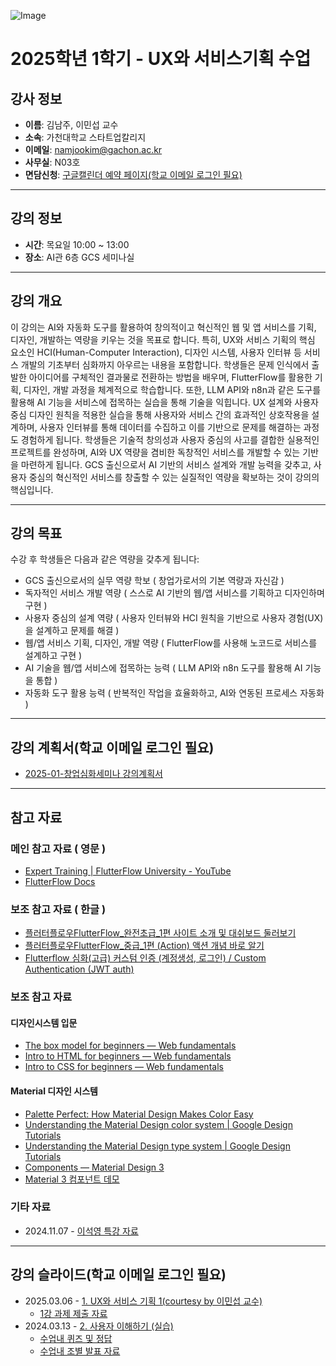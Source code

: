 ![Image](https://github.com/user-attachments/assets/8be1ef8a-87d3-46d6-b914-af968cc0fc2a)

# 2025학년 1학기 - UX와 서비스기획 수업

## 강사 정보
- **이름**: 김남주, 이민섭 교수
- **소속**: 가천대학교 스타트업칼리지
- **이메일**: namjookim@gachon.ac.kr
- **사무실**: N03호
- **면담신청**: [구글캘린더 예약 페이지(학교 이메일 로그인 필요)](https://calendar.app.google/Z4pFaDujwLURBrmt8)

---

## 강의 정보
- **시간**: 목요일 10:00 ~ 13:00
- **장소**: AI관 6층 GCS 세미나실

---

## 강의 개요
이 강의는 AI와 자동화 도구를 활용하여 창의적이고 혁신적인 웹 및 앱 서비스를 기획, 디자인, 개발하는 역량을 키우는 것을 목표로 합니다. 특히, UX와 서비스 기획의 핵심 요소인 HCI(Human-Computer Interaction), 디자인 시스템, 사용자 인터뷰 등 서비스 개발의 기초부터 심화까지 아우르는 내용을 포함합니다. 학생들은 문제 인식에서 출발한 아이디어를 구체적인 결과물로 전환하는 방법을 배우며, FlutterFlow를 활용한 기획, 디자인, 개발 과정을 체계적으로 학습합니다. 또한, LLM API와 n8n과 같은 도구를 활용해 AI 기능을 서비스에 접목하는 실습을 통해 기술을 익힙니다. UX 설계와 사용자 중심 디자인 원칙을 적용한 실습을 통해 사용자와 서비스 간의 효과적인 상호작용을 설계하며, 사용자 인터뷰를 통해 데이터를 수집하고 이를 기반으로 문제를 해결하는 과정도 경험하게 됩니다. 학생들은 기술적 창의성과 사용자 중심의 사고를 결합한 실용적인 프로젝트를 완성하며, AI와 UX 역량을 겸비한 독창적인 서비스를 개발할 수 있는 기반을 마련하게 됩니다. GCS 출신으로서 AI 기반의 서비스 설계와 개발 능력을 갖추고, 사용자 중심의 혁신적인 서비스를 창출할 수 있는 실질적인 역량을 확보하는 것이 강의의 핵심입니다.

---

## 강의 목표
수강 후 학생들은 다음과 같은 역량을 갖추게 됩니다:
- GCS 출신으로서의 실무 역량 학보 ( 창업가로서의 기본 역량과 자신감 )
- 독자적인 서비스 개발 역량 ( 스스로 AI 기반의 웹/앱 서비스를 기획하고 디자인하며 구현 )
- 사용자 중심의 설계 역량 ( 사용자 인터뷰와 HCI 원칙을 기반으로 사용자 경험(UX)을 설계하고 문제를 해결 )
- 웹/앱 서비스 기획, 디자인, 개발 역량 ( FlutterFlow를 사용해 노코드로 서비스를 설계하고 구현 )
- AI 기술을 웹/앱 서비스에 접목하는 능력 ( LLM API와 n8n 도구를 활용해 AI 기능을 통합 )
- 자동화 도구 활용 능력 ( 반복적인 작업을 효율화하고, AI와 연동된 프로세스 자동화 )

---

## 강의 계획서(학교 이메일 로그인 필요)
- [2025-01-창업심화세미나 강의계획서](https://docs.google.com/document/d/1e0Ass6cTcOVyp7eoGaojb-sG64i2RzzuRHBfH4csgF0/edit?tab=t.0#heading=h.re8rg3bx3ta7)

---

## 참고 자료

### 메인 참고 자료 ( 영문 )
- [Expert Training | FlutterFlow University - YouTube](https://www.youtube.com/playlist?list=PLsUp7t2vRqx9UE13G8Xod8F-m248iR0E3)
- [FlutterFlow Docs](https://docs.flutterflow.io/)

### 보조 참고 자료 ( 한글 ) 
- [플러터플로우FlutterFlow_완전초급_1편 사이트 소개 및 대쉬보드 둘러보기](https://www.youtube.com/watch?v=s4R7ZkBq850&list=PLTmUI8HoTmE5GttPdWT2Yu_jwGhYtkdw3)
- [플러터플로우FlutterFlow_중급_1편 (Action) 액션 개념 바로 알기](https://www.youtube.com/watch?v=sVpOWrqu5lQ&list=PLTmUI8HoTmE7IWCrdFiSVzMUQ0_QpQMwL)
- [Flutterflow 심화(고급) 커스텀 인증 (계정생성, 로그인) / Custom Authentication (JWT auth)](https://www.youtube.com/watch?v=FiSOmThjwSo&list=PLTmUI8HoTmE7xvQhFXi1z3uW6pTIQqVL8)

### 보조 참고 자료

#### 디자인시스템 입문
- [The box model for beginners — Web fundamentals](https://www.youtube.com/watch?v=PcFXt8o7uGg)
- [Intro to HTML for beginners — Web fundamentals](https://www.youtube.com/watch?v=EFHoH15i4Zg)
- [Intro to CSS for beginners — Web fundamentals](https://www.youtube.com/watch?v=De2unauLBks)

#### Material 디자인 시스템
- [Palette Perfect: How Material Design Makes Color Easy](https://www.youtube.com/watch?v=xYkz0Ueg0L4&list=PLJ21zHI2TNh9hcG0FFb4GVnHhTLGYtkfo)
- [Understanding the Material Design color system | Google Design Tutorials](https://www.youtube.com/watch?v=TB3L1LbC4zw&t=2s)
- [Understanding the Material Design type system | Google Design Tutorials](https://www.youtube.com/watch?v=AUXKtt6bizw)
- [Components — Material Design 3](https://m3.material.io/components)
- [Material 3 컴포넌트 데모](https://flutter.github.io/samples/web/material_3_demo/)

### 기타 자료
- 2024.11.07 - [이석영 특강 자료](https://drive.google.com/file/d/1GPpXfTTUHaV9f34464aQCQLMafQlFwlJ/view?usp=drive_link)

---

## 강의 슬라이드(학교 이메일 로그인 필요)
- 2025.03.06 - [1. UX와 서비스 기획 1(courtesy by 이민섭 교수)](https://docs.google.com/presentation/d/1EPuq7cjj21uD-86jF0g6COa9Zxfyfi-V7iVAliXS4Dc/edit#slide=id.p)
  - [1강 과제 제출 자료]()
- 2024.03.13 - [2. 사용자 이해하기 (실습) ](https://docs.google.com/presentation/d/1IW3oRmw-ooX7OExOnto1BBKa9A-h5_rS2UGYPhFW75U/edit#slide=id.g3178d7ca9b3_0_2)
  - [수업내 퀴즈 및 정답](https://drive.google.com/file/d/1dremsJ9OTLto3j2fhLIfw5SLoAqY3qOk/view?usp=drive_link)
  - [수업내 조별 발표 자료]()
